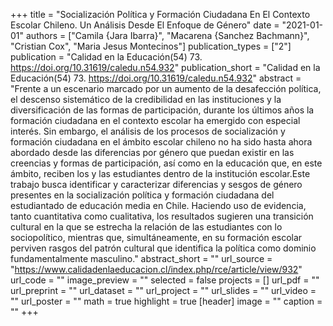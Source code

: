 +++
title = "Socialización Política y Formación Ciudadana En El Contexto Escolar Chileno. Un Análisis Desde El Enfoque de Género"
date = "2021-01-01"
authors = ["Camila {Jara Ibarra}", "Macarena {Sanchez Bachmann}", "Cristian Cox", "Maria Jesus Montecinos"]
publication_types = ["2"]
publication = "Calidad en la Educación(54) 73. https://doi.org/10.31619/caledu.n54.932"
publication_short = "Calidad en la Educación(54) 73. https://doi.org/10.31619/caledu.n54.932"
abstract = "Frente a un escenario marcado por un aumento de la desafección política, el descenso sistemático de la credibilidad en las instituciones y la diversificación de las formas de participación, durante los últimos años la formación ciudadana en el contexto escolar ha emergido con especial interés. Sin embargo, el análisis de los procesos de socialización y formación ciudadana en el ámbito escolar chileno no ha sido hasta ahora abordado desde las diferencias por género que puedan existir en las creencias y formas de participación, así como en la educación que, en este ámbito, reciben los y las estudiantes dentro de la institución escolar.Este trabajo busca identificar y caracterizar diferencias y sesgos de género presentes en la socialización política y formación ciudadana del estudiantado de educación media en Chile. Haciendo uso de evidencia, tanto cuantitativa como cualitativa, los resultados sugieren una transición cultural en la que se estrecha la relación de las estudiantes con lo sociopolítico, mientras que, simultáneamente, en su formación escolar perviven rasgos del patrón cultural que identifica la política como dominio fundamentalmente masculino."
abstract_short = ""
url_source = "https://www.calidadenlaeducacion.cl/index.php/rce/article/view/932"
url_code = ""
image_preview = ""
selected = false
projects = []
url_pdf = ""
url_preprint = ""
url_dataset = ""
url_project = ""
url_slides = ""
url_video = ""
url_poster = ""
math = true
highlight = true
[header]
image = ""
caption = ""
+++
